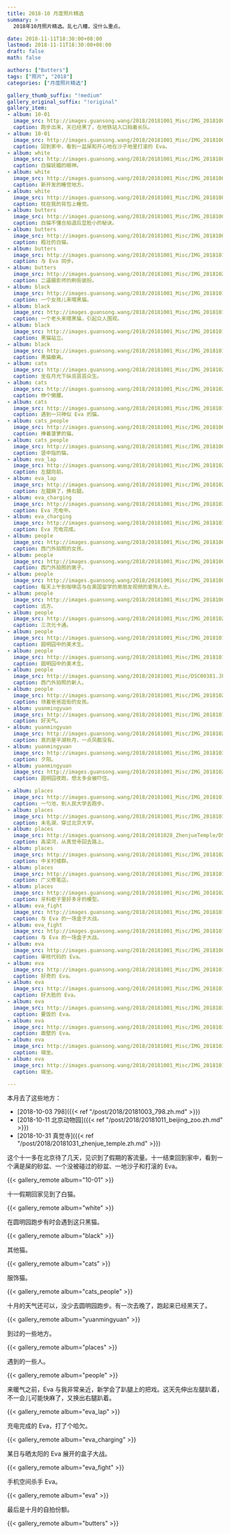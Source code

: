 ```yaml
---
title: 2018-10 月度照片精选
summary: >
  2018年10月照片精选。乱七八糟，没什么重点。

date: 2018-11-11T18:30:00+08:00
lastmod: 2018-11-11T18:30:00+08:00
draft: false
math: false

authors: ["Butters"]
tags: ["照片", "2018"]
categories: ["月度照片精选"]

gallery_thumb_suffix: "!medium"
gallery_original_suffix: "!original"
gallery_item:
- album: 10-01
  image_src: http://images.guansong.wang/2018/20181001_Misc/IMG_20181002_184011.jpg
  caption: 跑步出来，天已经黑了，在地铁站入口拍着长队。
- album: 10-01
  image_src: http://images.guansong.wang/2018/20181001_Misc/IMG_20181009_212026.jpg
  caption: 回到家中，看到一盆屎和开心地在沙子地里打滚的 Eva。
- album: white
  image_src: http://images.guansong.wang/2018/20181001_Misc/IMG_20181006_120621.jpg
  caption: 白猫妩媚的眼神。
- album: white
  image_src: http://images.guansong.wang/2018/20181001_Misc/IMG_20181006_213101.jpg
  caption: 新开发的睡觉地方。
- album: white
  image_src: http://images.guansong.wang/2018/20181001_Misc/IMG_20181008_124027.jpg
  caption: 枕在我的背包上睡觉。
- album: butters
  image_src: http://images.guansong.wang/2018/20181001_Misc/IMG_20181008_202302.jpg
  caption: 白猫不懂合拍退后显脸小的秘诀。
- album: butters
  image_src: http://images.guansong.wang/2018/20181001_Misc/IMG_20181008_202520.jpg
  caption: 粗壮的白猫。
- album: butters
  image_src: http://images.guansong.wang/2018/20181001_Misc/IMG_20181016_105631.jpg
  caption: 与 Eva 同步。
- album: butters
  image_src: http://images.guansong.wang/2018/20181001_Misc/IMG_20181028_211906.jpg
  caption: 二逼摄影师的刷街装扮。
- album: black
  image_src: http://images.guansong.wang/2018/20181001_Misc/IMG_20181010_172258.jpg
  caption: 一个女孩儿来喂黑猫。
- album: black
  image_src: http://images.guansong.wang/2018/20181001_Misc/IMG_20181019_161703.jpg
  caption: 一个老头来喂黑猫，引起众人围观。
- album: black
  image_src: http://images.guansong.wang/2018/20181001_Misc/IMG_20181019_161543.jpg
  caption: 黑猫站立。
- album: black
  image_src: http://images.guansong.wang/2018/20181001_Misc/IMG_20181019_161546.jpg
  caption: 黑猫撤离。
- album: cats
  image_src: http://images.guansong.wang/2018/20181001_Misc/IMG_20181020_191725.jpg
  caption: 坐在月光下纵览芸芸众生。
- album: cats
  image_src: http://images.guansong.wang/2018/20181001_Misc/IMG_20181020_191645.jpg
  caption: 伸个懒腰。
- album: cats
  image_src: http://images.guansong.wang/2018/20181001_Misc/IMG_20181016_113531.jpg
  caption: 遇到一只神似 Eva 的猫。
- album: cats_people
  image_src: http://images.guansong.wang/2018/20181001_Misc/IMG_20181004_145607.jpg
  caption: 捧着菠萝的猫。
- album: cats_people
  image_src: http://images.guansong.wang/2018/20181001_Misc/IMG_20181005_124903.jpg
  caption: 竖中指的猫。
- album: eva_lap
  image_src: http://images.guansong.wang/2018/20181001_Misc/IMG_20181022_200728.jpg
  caption: 左腿向前。
- album: eva_lap
  image_src: http://images.guansong.wang/2018/20181001_Misc/IMG_20181022_200925.jpg
  caption: 左腿麻了，换右腿。
- album: eva_charging
  image_src: http://images.guansong.wang/2018/20181001_Misc/IMG_20181031_091324.jpg
  caption: Eva 充电中。
- album: eva_charging
  image_src: http://images.guansong.wang/2018/20181001_Misc/IMG_20181031_091354.jpg
  caption: Eva 充电完成。
- album: people
  image_src: http://images.guansong.wang/2018/20181001_Misc/IMG_20181002_174108.jpg
  caption: 西门外拍照的女孩。
- album: people
  image_src: http://images.guansong.wang/2018/20181001_Misc/IMG_20181002_174114.jpg
  caption: 西门外拍照的男子。
- album: people
  image_src: http://images.guansong.wang/2018/20181001_Misc/IMG_20181002_131209.jpg
  caption: 每天上午到咖啡店与在美国留学的男朋友视频的爱狗人士。
- album: people
  image_src: http://images.guansong.wang/2018/20181001_Misc/IMG_20181009_162946.jpg
  caption: 远方。
- album: people
  image_src: http://images.guansong.wang/2018/20181001_Misc/IMG_20181020_124610.jpg
  caption: 三次元卡通。
- album: people
  image_src: http://images.guansong.wang/2018/20181001_Misc/IMG_20181010_164138.jpg
  caption: 圆明园中的美术生。
- album: people
  image_src: http://images.guansong.wang/2018/20181001_Misc/IMG_20181010_164226.jpg
  caption: 圆明园中的美术生。
- album: people
  image_src: http://images.guansong.wang/2018/20181001_Misc/DSC00381.JPG
  caption: 西门外拍照的新人。
- album: people
  image_src: http://images.guansong.wang/2018/20181001_Misc/IMG_20181028_170700.jpg
  caption: 领着爸爸逛街的女孩。
- album: yuanmingyuan
  image_src: http://images.guansong.wang/2018/20181001_Misc/IMG_20181010_164541.jpg
  caption: 好天气。
- album: yuanmingyuan
  image_src: http://images.guansong.wang/2018/20181001_Misc/IMG_20181023_173128.jpg
  caption: 真的是平湖秋月，一点风都没有。
- album: yuanmingyuan
  image_src: http://images.guansong.wang/2018/20181001_Misc/IMG_20181031_170809.jpg
  caption: 夕阳。
- album: yuanmingyuan
  image_src: http://images.guansong.wang/2018/20181001_Misc/IMG_20181023_180611.jpg
  caption: 圆明园夜跑，想太多会被吓住。

- album: places
  image_src: http://images.guansong.wang/2018/20181001_Misc/IMG_20181016_173550.jpg
  caption: 一勺池，到人民大学去跑步。
- album: places
  image_src: http://images.guansong.wang/2018/20181001_Misc/IMG_20181017_132021.jpg
  caption: 未名湖，穿过北京大学。
- album: places
  image_src: http://images.guansong.wang/2018/20181028_ZhenjueTemple/DSC00395.JPG
  caption: 高梁河，从真觉寺回去路上。
- album: places
  image_src: http://images.guansong.wang/2018/20181001_Misc/IMG_20181028_170528.jpg
  caption: 中关村楼群。
- album: places
  image_src: http://images.guansong.wang/2018/20181001_Misc/IMG_20181017_143302.jpg
  caption: 广义修笔店。
- album: places
  image_src: http://images.guansong.wang/2018/20181001_Misc/IMG_20181026_092805.jpg
  caption: 牙科柜子里好多牙的模型。
- album: eva_fight
  image_src: http://images.guansong.wang/2018/20181001_Misc/IMG_20181019_143650.jpg
  caption: 与 Eva 的一场盒子大战。
- album: eva_fight
  image_src: http://images.guansong.wang/2018/20181001_Misc/IMG_20181019_144408.jpg
  caption: 与 Eva 的一场盒子大战。
- album: eva
  image_src: http://images.guansong.wang/2018/20181001_Misc/IMG_20181003_084652.jpg
  caption: 审核代码的 Eva。
- album: eva
  image_src: http://images.guansong.wang/2018/20181001_Misc/IMG_20181011_104647.jpg
  caption: 好奇的 Eva。
- album: eva
  image_src: http://images.guansong.wang/2018/20181001_Misc/IMG_20181012_223815.jpg
  caption: 好大脸的 Eva。
- album: eva
  image_src: http://images.guansong.wang/2018/20181001_Misc/IMG_20181030_225933.jpg
  caption: 要饭的 Eva。
- album: eva
  image_src: http://images.guansong.wang/2018/20181001_Misc/IMG_20181031_075032.jpg
  caption: 面壁的 Eva。
- album: eva
  image_src: http://images.guansong.wang/2018/20181001_Misc/IMG_20181031_080658.jpg
  caption: 端坐。
- album: eva
  image_src: http://images.guansong.wang/2018/20181001_Misc/IMG_20181013_100719.jpg
  caption: 端坐。

---
```


本月去了这些地方：

- [2018-10-03 798]({{< ref "/post/2018/20181003_798.zh.md" >}})
- [2018-10-11 北京动物园]({{< ref "/post/2018/20181011_beijing_zoo.zh.md" >}})
- [2018-10-31 真觉寺]({{< ref "/post/2018/20181031_zhenjue_temple.zh.md" >}})

这个十一多在北京待了几天，见识到了假期的客流量。十一结束回到家中，看到一个满是屎的砂盆、一个没被碰过的砂盆、一地沙子和打滚的 Eva。

{{< gallery_remote album="10-01" >}}

十一假期回家见到了白猫。

{{< gallery_remote album="white" >}}

在圆明园跑步有时会遇到这只黑猫。

{{< gallery_remote album="black" >}}

其他猫。

{{< gallery_remote album="cats" >}}

服饰猫。

{{< gallery_remote album="cats_people" >}}

十月的天气还可以，没少去圆明园跑步。有一次去晚了，跑起来已经黑天了。

{{< gallery_remote album="yuanmingyuan" >}}

到过的一些地方。

{{< gallery_remote album="places" >}}

遇到的一些人。

{{< gallery_remote album="people" >}}

来暖气之前，Eva 与我非常亲近，新学会了趴腿上的把戏。这天先伸出左腿趴着，不一会儿可能快麻了，又换出右腿趴着。

{{< gallery_remote album="eva_lap" >}}

充电完成的 Eva，打了个哈欠。

{{< gallery_remote album="eva_charging" >}}

某日与晒太阳的 Eva 展开的盒子大战。

{{< gallery_remote album="eva_fight" >}}

手机空间杀手 Eva。

{{< gallery_remote album="eva" >}}

最后是十月的自拍份额。

{{< gallery_remote album="butters" >}}